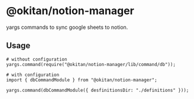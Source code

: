 # @okitan/notion-manager

yargs commands to sync google sheets to notion.

## Usage

```node
# without configuration
yargs.command(require("@okitan/notion-manager/lib/command/db"));

# with configuration
import { dbCommandModule } from "@okitan/notion-manager";

yargs.command(dbCommandModule({ desfinitionsDir: "./definitions" }));
```
